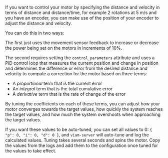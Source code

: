If you want to control your motor by specifying the distance and velocity in terms of distance and distance/time, for example 2 rotations at 5 m/s and you have an encoder, you can make use of the position of your encoder to adjust the distance and velocity.

You can do this in two ways:

The first just uses the movement sensor feedback to increase or decrease the power being set on the motors in increments of 10%.

The second requires setting the `control_parameters` attribute and uses a PID control loop that measures the current position and change in position and determines the difference or error from the desired distance and velocity to compute a correction for the motor based on three terms:

- A _proportional_ term that is the current error
- An _integral_ term that is the total cumulative error
- A _derivative_ term that is the rate of change of the error

By tuning the coefficients on each of these terms, you can adjust how your motor converges towards the target values, how quickly the system reaches the target values, and how much the system overshoots when approaching the target values.

If you want these values to be auto-tuned, you can set all values to 0: `{ "p": 0, "i": 0, "d": 0 }`, and `viam-server` will auto-tune and log the calculated values.
Tuning takes several seconds and spins the motor.
Copy the values from the logs and add them to the configuration once tuned for the values to take effect.
